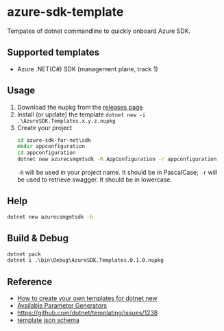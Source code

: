 # azure-sdk-template

Tempates of dotnet commandline to quickly onboard Azure SDK.

## Supported templates

- Azure .NET(C#) SDK (management plane, track 1)

## Usage

1. Download the nupkg from the [releases page](https://github.com/isra-fel/azure-sdk-template/releases)
1. Install (or update) the template `dotnet new -i .\AzureSDK.Templates.x.y.z.nupkg`
1. Create your project
    ```cmd
    cd azure-sdk-for-net\sdk
    mkdir appconfiguration
    cd appconfiguration
    dotnet new azurecsmgmtsdk -R AppConfiguration -r appconfiguration
    ```
    `-R` will be used in your project name. It should be in PascalCase; `-r` will be used to retrieve swagger. It should be in lowercase.

## Help

```cmd
dotnet new azurecsmgmtsdk -h
```

## Build & Debug

```cmd
dotnet pack
dotnet i .\bin\Debug\AzureSDK.Templates.0.1.0.nupkg
```

## Reference

- [How to create your own templates for dotnet new](https://devblogs.microsoft.com/dotnet/how-to-create-your-own-templates-for-dotnet-new/)
- [Available Parameter Generators](https://docs.microsoft.com/en-us/dotnet/core/tools/custom-templates)
- https://github.com/dotnet/templating/issues/1238
- [template json schema](http://json.schemastore.org/template)
